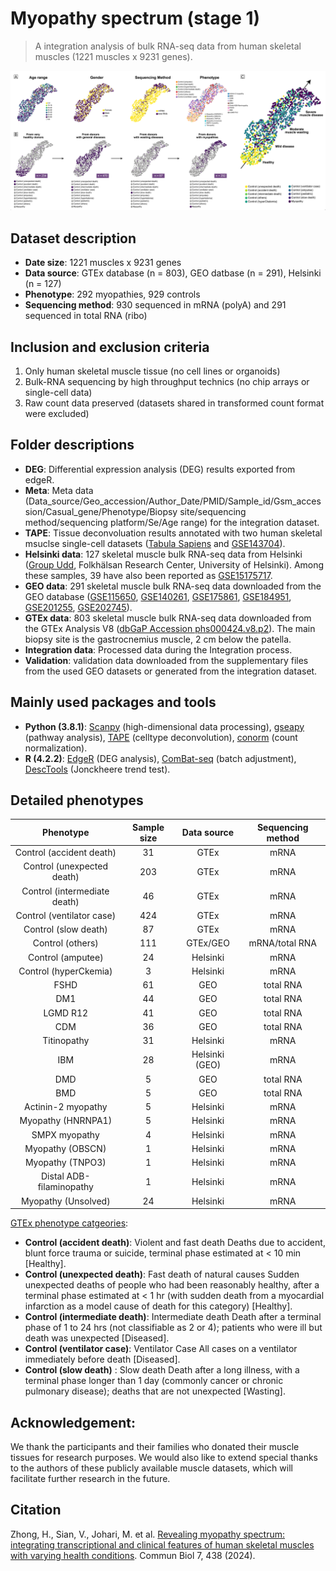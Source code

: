 # Myopathy spectrum (stage 1)
> A integration analysis of bulk RNA-seq data from human skeletal muscles (1221 muscles x 9231 genes). 

![image](./Figures/Myopathy_specturm.png)

## Dataset description
- **Date size**: 1221 muscles x 9231 genes
- **Data source**: GTEx database (n = 803), GEO datbase (n = 291), Helsinki (n = 127)
- **Phenotype**: 292 myopathies, 929 controls
- **Sequencing method**: 930 sequenced in mRNA (polyA) and 291 sequenced in total RNA (ribo)  


## Inclusion and exclusion criteria
1. Only human skeletal muscle tissue (no cell lines or organoids) 
2. Bulk-RNA sequencing by high throughput technics (no chip arrays or single-cell data)
3. Raw count data preserved (datasets shared in transformed count format were excluded)


## Folder descriptions
- **DEG**: Differential expression analysis (DEG) results exported from edgeR.
- **Meta**: Meta data (Data_source/Geo_accession/Author_Date/PMID/Sample_id/Gsm_accession/Casual_gene/Phenotype/Biopsy site/sequencing method/sequencing platform/Se/Age range) for the integration dataset.
- **TAPE**: Tissue deconvoluation results annotated with two human skeletal msuclse single-cell datasets ([Tabula Sapiens](https://tabula-sapiens-portal.ds.czbiohub.org/) and [GSE143704](https://www.ncbi.nlm.nih.gov/geo/query/acc.cgi?acc=GSE143704)).
- **Helsinki data**: 127 skeletal muscle bulk RNA-seq data from Helsinki ([Group Udd](https://www.folkhalsan.fi/en/knowledge/research/genetics/group-udd/), Folkhälsan Research Center, University of Helsinki). Among these samples, 39 have also been reported as [GSE15175717](https://www.ncbi.nlm.nih.gov/geo/query/acc.cgi?acc=GSE151757). 
- **GEO data**: 291 skeletal muscle bulk RNA-seq data downloaded from the GEO database ([GSE115650](https://www.ncbi.nlm.nih.gov/geo/query/acc.cgi?acc=GSE115650), [GSE140261](https://www.ncbi.nlm.nih.gov/geo/query/acc.cgi?acc=GSE140261), [GSE175861](https://www.ncbi.nlm.nih.gov/geo/query/acc.cgi?acc=GSE175861), [GSE184951](https://www.ncbi.nlm.nih.gov/geo/query/acc.cgi?acc=GSE184951), [GSE201255](https://www.ncbi.nlm.nih.gov/geo/query/acc.cgi?acc=GSE201255), [GSE202745](https://www.ncbi.nlm.nih.gov/geo/query/acc.cgi?acc=GSE202745)).
- **GTEx data**: 803 skeletal muscle bulk RNA-seq data downloaded from the GTEx Analysis V8 ([dbGaP Accession phs000424.v8.p2](https://gtexportal.org/home/datasets#datasetDiv1)). The main biopsy site is the gastrocnemius muscle, 2 cm below the patella.
- **Integration data**: Processed data during the Integration process.
- **Validation**: validation data downloaded from the supplementary files from the used GEO datasets or generated from the integration dataset.

## Mainly used packages and tools
- **Python (3.8.1)**: [Scanpy](https://scanpy-tutorials.readthedocs.io/en/latest/pbmc3k.html) (high-dimensional data processing), [gseapy](https://gseapy.readthedocs.io/en/latest/gseapy_example.html) (pathway analysis), [TAPE](https://github.com/poseidonchan/TAPE) (celltype deconvolution), [conorm](https://gitlab.com/georgy.m/conorm) (count normalization).
- **R (4.2.2)**: [EdgeR](https://bioconductor.org/packages/edgeR/) (DEG analysis), [ComBat-seq](https://github.com/zhangyuqing/ComBat-seq) (batch adjustment), [DescTools](https://search.r-project.org/CRAN/refmans/DescTools/html/JonckheereTerpstraTest.html) (Jonckheere trend test).

## Detailed phenotypes
|           Phenotype            | Sample size |  Data source   | Sequencing method |
| :----------------------------: | :---------: | :------------: | :---------------: |
|    Control (accident death)    |     31      |      GTEx      |       mRNA        |
|   Control (unexpected death)   |     203     |      GTEx      |       mRNA        |
| Control   (intermediate death) |     46      |      GTEx      |       mRNA        |
|  Control   (ventilator case)   |     424     |      GTEx      |       mRNA        |
|     Control (slow   death)     |     87      |      GTEx      |       mRNA        |
|       Control   (others)       |     111     |    GTEx/GEO    |  mRNA/total RNA   |
|      Control   (amputee)       |     24      |    Helsinki    |       mRNA        |
|    Control   (hyperCkemia)     |      3      |    Helsinki    |       mRNA        |
|              FSHD              |     61      |      GEO       |     total RNA     |
|              DM1               |     44      |      GEO       |     total RNA     |
|            LGMD R12            |     41      |      GEO       |     total RNA     |
|              CDM               |     36      |      GEO       |     total RNA     |
|          Titinopathy           |     31      |    Helsinki    |       mRNA        |
|              IBM               |     28      | Helsinki (GEO) |       mRNA        |
|              DMD               |      5      |      GEO       |     total RNA     |
|              BMD               |      5      |      GEO       |     total RNA     |
|      Actinin-2   myopathy      |      5      |    Helsinki    |       mRNA        |
|      Myopathy   (HNRNPA1)      |      5      |    Helsinki    |       mRNA        |
|         SMPX myopathy          |      4      |    Helsinki    |       mRNA        |
|       Myopathy   (OBSCN)       |      1      |    Helsinki    |       mRNA        |
|       Myopathy   (TNPO3)       |      1      |    Helsinki    |       mRNA        |
|   Distal   ADB-filaminopathy   |      1      |    Helsinki    |       mRNA        |
|     Myopathy   (Unsolved)      |     24      |    Helsinki    |       mRNA        |

[GTEx phenotype catgeories](https://biospecimens.cancer.gov/resources/sops/docs/GTEx_SOPs/BBRB-PM-0003-F6%20GTEx%20Clinical%20Collection%20Case%20Report%20Form%20(CRF).pdf):
- **Control (accident death)**: Violent and fast death Deaths due to accident, blunt force trauma or suicide, terminal phase estimated at < 10 min [Healthy]. 
- **Control (unexpected death)**: Fast death of natural causes Sudden unexpected deaths of people who had been reasonably healthy, after a terminal phase estimated at < 1 hr (with sudden death from a myocardial infarction as a model cause of death for this category) [Healthy].
- **Control (intermediate death)**: Intermediate death Death after a terminal phase of 1 to 24 hrs (not classifiable as 2 or 4); patients who were ill but death was unexpected [Diseased].
- **Control (ventilator case)**: Ventilator Case All cases on a ventilator immediately before death [Diseased].
- **Control (slow death)** : Slow death Death after a long illness, with a terminal phase longer than 1 day (commonly cancer or chronic pulmonary disease); deaths that are not unexpected [Wasting].

## **Acknowledgement:**

We thank the participants and their families who donated their muscle tissues for research purposes. We would also like to extend special thanks to the authors of these publicly available muscle datasets, which will facilitate further research in the future.

## Citation
Zhong, H., Sian, V., Johari, M. et al. [Revealing myopathy spectrum: integrating transcriptional and clinical features of human skeletal muscles with varying health conditions](https://doi.org/10.1038/s42003-024-06143-3). Commun Biol 7, 438 (2024). 
        
        
        
        
